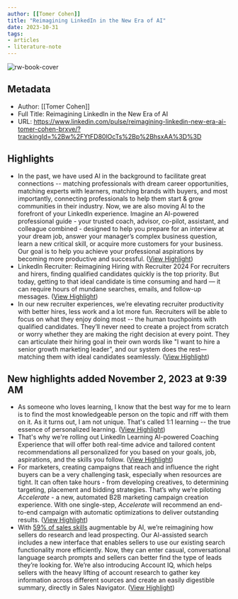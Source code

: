 ```yaml
---
author: [[Tomer Cohen]]
title: "Reimagining LinkedIn in the New Era of AI"
date: 2023-10-31
tags: 
- articles
- literature-note
---
```

![rw-book-cover](https://readwise-assets.s3.amazonaws.com/static/images/article0.00998d930354.png)

## Metadata
- Author: [[Tomer Cohen]]
- Full Title: Reimagining LinkedIn in the New Era of AI
- URL: https://www.linkedin.com/pulse/reimagining-linkedin-new-era-ai-tomer-cohen-brxve/?trackingId=%2Bw%2FYtFD80lOcTs%2Bp%2BhsxAA%3D%3D

## Highlights
- In the past, we have used AI in the background to facilitate great connections -- matching professionals with dream career opportunities, matching experts with learners, matching brands with buyers, and most importantly, connecting professionals to help them start & grow communities in their industry.
  Now, we are also moving AI to the forefront of your LinkedIn experience. Imagine an AI-powered professional guide - your trusted coach, advisor, co-pilot, assistant, and colleague combined - designed to help you prepare for an interview at your dream job, answer your manager’s complex business question, learn a new critical skill, or acquire more customers for your business. Our goal is to help you achieve your professional aspirations by becoming more productive and successful. ([View Highlight](https://read.readwise.io/read/01he16hrb3cjmg470ypy5nj1my))
- LinkedIn Recruiter: Reimagining Hiring with Recruiter 2024
  For recruiters and hirers, finding qualified candidates quickly is the top priority. But today, getting to that ideal candidate is time consuming and hard — it can require hours of mundane searches, emails, and follow-up messages. ([View Highlight](https://read.readwise.io/read/01he16j0f45wvhwkc946exajme))
- In our new recruiter experiences, we’re elevating recruiter productivity with better hires, less work and a lot more fun. Recruiters will be able to focus on what they enjoy doing most -- the human touchpoints with qualified candidates. They’ll never need to create a project from scratch or worry whether they are making the right decision at every point. They can articulate their hiring goal in their own words like "I want to hire a senior growth marketing leader”, and our system does the rest—matching them with ideal candidates seamlessly. ([View Highlight](https://read.readwise.io/read/01he16jx9rket7q7fsnecxkt8g))
## New highlights added November 2, 2023 at 9:39 AM
- As someone who loves learning, I know that the best way for me to learn is to find the most knowledgeable person on the topic and riff with them on it. As it turns out, I am not unique. That's called 1:1 learning -- the true essence of personalized learning. ([View Highlight](https://read.readwise.io/read/01he4cgamjkbtpgx9xg7j5txmq))
- That's why we're rolling out LinkedIn Learning AI-powered Coaching Experience that will offer both real-time advice and tailored content recommendations all personalized for you based on your goals, job, aspirations, and the skills you follow. ([View Highlight](https://read.readwise.io/read/01he4cgqv5k7rdcqehvtakq1gx))
- For marketers, creating campaigns that reach and influence the right buyers can be a very challenging task, especially when resources are tight. It can often take hours - from developing creatives, to determining targeting, placement and bidding strategies. That’s why we’re piloting *Accelerate* - a new, automated B2B marketing campaign creation experience. With one single-step, *Accelerate* will recommend an end-to-end campaign with automatic optimizations to deliver outstanding results. ([View Highlight](https://read.readwise.io/read/01he4ch4qdqq70s3es30g8fwvn))
- With [59% of sales skills](https://economicgraph.linkedin.com/content/dam/me/economicgraph/en-us/PDF/future-of-work-report-ai-august-2023.pdf) augmentable by AI, we’re reimagining how sellers do research and lead prospecting. Our AI-assisted search includes a new interface that enables sellers to use our existing search functionality more efficiently. Now, they can enter casual, conversational language search prompts and sellers can better find the type of leads they’re looking for. We’re also introducing Account IQ, which helps sellers with the heavy lifting of account research to gather key information across different sources and create an easily digestible summary, directly in Sales Navigator. ([View Highlight](https://read.readwise.io/read/01he4chzcny98ecak95rfjpy5a))
